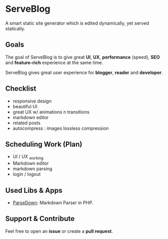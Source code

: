 # ServeBlog
A smart static site generator which is edited dynamically, yet served statically.

## Goals
The goal of ServeBlog is to give great **UI**, **UX**, **performance** (speed), **SEO** and **feature-rich** experience at the same time.

ServeBlog gives great user experience for **blogger**, **reader** and **developer**.

## Checklist
- responsive design
- beautiful UI
- great UX w/ animations n transitions
- markdown editor
- related posts
- autocompress : images lossless compression

## Scheduling Work (Plan)
- UI / UX <sub color=red>working</sub>
- Markdown editor
- markdown parsing
- login / logout 

## Used Libs & Apps
- [ParseDown](https://github.com/erusev/parsedown): Markdown Parser in PHP.

## Support & Contribute
Feel free to open an **issue** or create a **pull request**.
